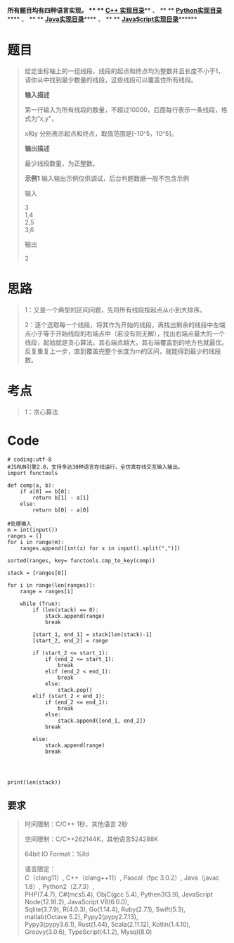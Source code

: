 **所有题目均有四种语言实现。 ** ** **[C++
实现目录](https://blog.csdn.net/misayaaaaa/category_12036814.html "C++
实现目录")****** 、 ** **
**[Python实现目录](https://blog.csdn.net/misayaaaaa/category_12111005.html
"Python实现目录")****** 、 ** **
**[Java实现目录](https://blog.csdn.net/misayaaaaa/category_12111006.html
"Java实现目录")****** 、 ** **
**[JavaScript实现目录](https://blog.csdn.net/misayaaaaa/category_12199270.html
"JavaScript实现目录")********

# 题目

> 给定坐标轴上的一组线段，线段的起点和终点均为整数并且长度不小于1，请你从中找到最少数量的线段，这些线段可以覆盖住所有线段。
>
> **输入描述**
>
> 第一行输入为所有线段的数量，不超过10000，后面每行表示一条线段，格式为”x,y”，
>
> x和y 分别表示起点和终点，取值范围是[-10^5，10^5]。
>
> **输出描述**
>
> 最少线段数量，为正整数。
>
> **示例1** 输入输出示例仅供调试，后台判题数据一般不包含示例
>
> 输入
>
> 3  
>  1,4  
>  2,5  
>  3,6
>
> 输出
>
> 2

# 思路

> 1：又是一个典型的区间问题，先将所有线段按起点从小到大排序。
>
>
> 2：逐个选取每一个线段，将其作为开始的线段，再找出剩余的线段中左端点小于等于开始线段的右端点中（若没有则无解），找出右端点最大的一个线段，起始就是贪心算法。其右端点越大，其右端覆盖到的地方也就最优。反复重复上一步，直到覆盖完整个长度为m的区间，就能得到最少的线段数。

# 考点

> 1：贪心算法

# Code

    
    
    # coding:utf-8
    #JSRUN引擎2.0，支持多达30种语言在线运行，全仿真在线交互输入输出。 
    import functools
    
    def comp(a, b):
        if a[0] == b[0]:
            return b[1] - a[1]
        else:
            return b[0] - a[0]
    
    #处理输入
    m = int(input())
    ranges = []
    for i in range(m):
        ranges.append([int(x) for x in input().split(",")])
    
    sorted(ranges, key= functools.cmp_to_key(comp))
     
    stack = [ranges[0]]
    
    for i in range(len(ranges)):
        range = ranges[i]
    
        while (True):
            if (len(stack) == 0):
                stack.append(range)
                break
        
            [start_1, end_1] = stack[len(stack)-1]
            [start_2, end_2] = range
        
            if (start_2 <= start_1):
                if (end_2 <= start_1):
                    break
                elif (end_2 < end_1):
                    break
                else:
                    stack.pop()
            elif (start_2 < end_1):
                if (end_2 <= end_1):
                    break
                else:
                    stack.append([end_1, end_2])
                break
                
            else:
                stack.append(range)
                break
            
        
    
        
    print(len(stack))

## 要求

> 时间限制：C/C++ 1秒，其他语言 2秒
>
> 空间限制：C/C++262144K，其他语言524288K
>
> 64bit IO Format：%lld
>
> 语言限定：  
>  C（clang11）, C++（clang++11）, Pascal（fpc 3.0.2）, Java（javac 1.8）,
> Python2（2.7.3）,  
>  PHP(7.4.7), C#(mcs5.4), ObjC(gcc 5.4), Pythen3(3.9), JavaScript
> Node(12.18.2), JavaScript V8(6.0.0),  
>  Sqlite(3.7.9), R(4.0.3), Go(1.14.4), Ruby(2.7.1), Swift(5.3), matlab(Octave
> 5.2), Pypy2(pypy2.7.13),  
>  Pypy3(pypy3.6.1), Rust(1.44), Scala(2.11.12), Kotlin(1.4.10),
> Groovy(3.0.6), TypeScript(4.1.2), Mysql(8.0)

